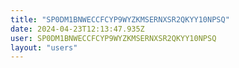 ```yaml
---
title: "SP0DM1BNWECCFCYP9WYZKMSERNXSR2QKYY10NPSQ"
date: 2024-04-23T12:13:47.935Z
user: SP0DM1BNWECCFCYP9WYZKMSERNXSR2QKYY10NPSQ
layout: "users"
---
```

    